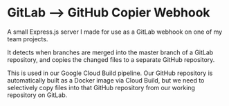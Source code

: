 # GitLab --> GitHub Copier Webhook
A small Express.js server I made for use as a GitLab webhook on one of my team projects.

It detects when branches are merged into the master branch of a GitLab repository, and copies the changed files to a separate GitHub repository.

This is used in our Google Cloud Build pipeline. Our GitHub repository
is automatically built as a Docker image via Cloud Build, but we need
to selectively copy files into that GitHub repository from our working repository on GitLab.